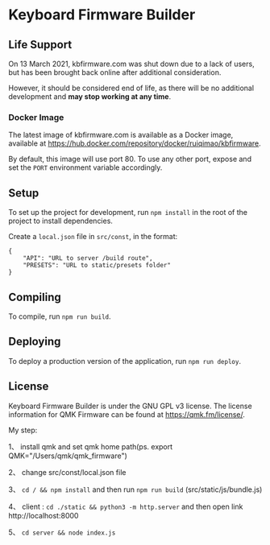 # Keyboard Firmware Builder

## Life Support

On 13 March 2021, kbfirmware.com was shut down due to a lack of users, but has been brought back online after additional consideration.

However, it should be considered end of life, as there will be no additional development and **may stop working at any time**.

### Docker Image

The latest image of kbfirmware.com is available as a Docker image, available at https://hub.docker.com/repository/docker/ruiqimao/kbfirmware.

By default, this image will use port 80. To use any other port, expose and set the `PORT` environment variable accordingly.

## Setup

To set up the project for development, run `npm install` in the root of the project to install dependencies.

Create a `local.json` file in `src/const`, in the format:

    {
		"API": "URL to server /build route",
		"PRESETS": "URL to static/presets folder"
	}

## Compiling

To compile, run `npm run build`.

## Deploying

To deploy a production version of the application, run `npm run deploy`.

## License

Keyboard Firmware Builder is under the GNU GPL v3 license. The license information for QMK Firmware can be found at https://qmk.fm/license/.



My step:

1、 install qmk and set qmk home path(ps. export QMK="/Users/qmk/qmk_firmware")

2、 change src/const/local.json file

3、 `cd / && npm install` and then run `npm run build` (src/static/js/bundle.js)

4、 client  :  `cd ./static && python3 -m http.server`  and then open link http://localhost:8000

5、 `cd server && node index.js`


